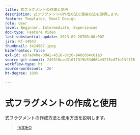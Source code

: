 ```yaml
---
title: 式フラグメントの作成と使用
description: 式フラグメントの作成方法と使用方法を説明します。
feature: Templates, Email Design
role: User
level: Beginner, Intermediate, Experienced
doc-type: Feature Video
last-substantial-update: 2023-09-28T00:00:00Z
jira: KT-14043
thumbnail: 3424587.jpeg
hidefromtoc: false
exl-id: e97ad4be-0d42-4516-8c20-948c604c61a3
source-git-commit: 2493f6cad316173f5b33d664e3215ed71d13ff76
workflow-type: ht
source-wordcount: '26'
ht-degree: 100%

---
```


# 式フラグメントの作成と使用

式フラグメントの作成方法と使用方法を説明します。

>[!VIDEO](https://video.tv.adobe.com/v/3424587/?learn=on)
